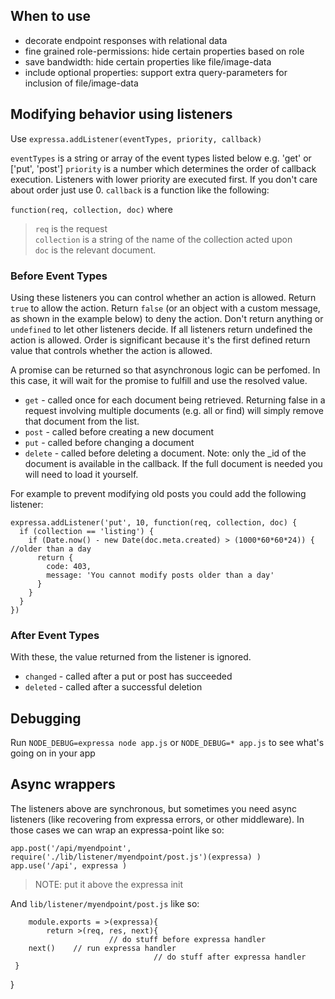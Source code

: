 ## When to use 

* decorate endpoint responses with relational data
* fine grained role-permissions: hide certain properties based on role
* save bandwidth: hide certain properties like file/image-data 
* include optional properties: support extra query-parameters for inclusion of file/image-data

## Modifying behavior using listeners
Use `expressa.addListener(eventTypes, priority, callback)`

`eventTypes` is a string or array of the event types listed below e.g. 'get' or ['put', 'post']
`priority` is a number which determines the order of callback execution. Listeners with lower priority are executed first. If you don't care about order just use 0.
`callback` is a function like the following: 

`function(req, collection, doc)`  where

> `req` is the request  
> `collection` is a string of the name of the collection acted upon  
> `doc` is the relevant document.

### Before Event Types

Using these listeners you can control whether an action is allowed. Return `true` to allow the action. Return `false`  (or an object with a custom message, as shown in the example below) to deny the action. Don't return anything or `undefined` to let other listeners decide. If all listeners return undefined the action is allowed. Order is significant because it's the first defined return value that controls whether the action is allowed.

A promise can be returned so that asynchronous logic can be perfomed. In this case, it will wait for the promise to fulfill and use the resolved value.

* `get` - called once for each document being retrieved. Returning false in a request involving multiple documents (e.g. all or find) will simply remove that document from the list.
* `post` - called before creating a new document
* `put` - called before changing a document
* `delete` - called before deleting a document. Note: only the _id of the document is available in the callback. If the full document is needed you will need to load it yourself.

For example to prevent modifying old posts you could add the following listener:

    expressa.addListener('put', 10, function(req, collection, doc) {
      if (collection == 'listing') {
        if (Date.now() - new Date(doc.meta.created) > (1000*60*60*24)) { //older than a day
          return {
            code: 403,
            message: 'You cannot modify posts older than a day'
          }
        }
      }
    })

### After Event Types

With these, the value returned from the listener is ignored.

* `changed` - called after a put or post has succeeded
* `deleted` - called after a successful deletion

## Debugging 

Run `NODE_DEBUG=expressa node app.js` or `NODE_DEBUG=* app.js` to see what's going on in your app

## Async wrappers 

The listeners above are synchronous, but sometimes you need async listeners (like recovering from expressa errors, or other middleware).
In those cases we can wrap an expressa-point like so:

    app.post('/api/myendpoint', require('./lib/listener/myendpoint/post.js')(expressa) ) 
    app.use('/api', expressa )

> NOTE: put it above the expressa init

And `lib/listener/myendpoint/post.js` like so:

		module.exports = >(expressa){
			return >(req, res, next){
				          // do stuff before expressa handler 
        next()    // run expressa handler
									// do stuff after expressa handler
     }
   }




